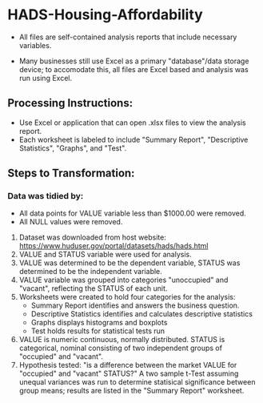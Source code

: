 # HADS-Housing-Affordability
- All files are self-contained analysis reports that include necessary variables. 

- Many businesses still use Excel as a primary "database"/data storage device; to accomodate this, all files are Excel based and analysis was run using Excel. 

## Processing Instructions:
- Use Excel or application that can open .xlsx files to view the analysis report. 
- Each worksheet is labeled to include "Summary Report", "Descriptive Statistics", "Graphs", and "Test".

## Steps to Transformation:
### Data was tidied by: 
- All data points for VALUE variable less than $1000.00 were removed.
- All NULL values were removed.

1. Dataset was downloaded from host website: https://www.huduser.gov/portal/datasets/hads/hads.html
2. VALUE and STATUS variable were used for analysis.
3. VALUE was determined to be the dependent variable, STATUS was determined to be the independent variable.
4. VALUE variable was grouped into categories "unoccupied" and "vacant", reflecting the STATUS of each unit.
5. Worksheets were created to hold four categories for the analysis: 
   - Summary Report identifies and answers the business question.
   - Descriptive Statistics identifies and calculates descriptive statistics
   - Graphs displays histograms and boxplots
   - Test holds results for statistical tests run
10. VALUE is numeric continuous, normally distributed. STATUS is categorical, nominal consisting of two independent groups of "occupied" and "vacant".
11. Hypothesis tested: "is a difference between the market VALUE for "occupied" and "vacant" STATUS?" A two sample t-Test assuming unequal variances was run to determine statisical significance between group means; results are listed in the "Summary Report" worksheet.

